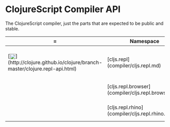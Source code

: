# ClojureScript Compiler API

The ClojureScript compiler, just the parts that are expected to be public and stable.

 <table>
<thead><tr>
<th>=</th>
<th>Namespace</th>
<th>Description</th>
</tr></thead>
<tr>
<td>[<img width="18px" valign="middle" src="http://i.imgur.com/1GjPKvB.png">](http://clojure.github.io/clojure/branch-master/clojure.repl-api.html)</td>
<td>[cljs.repl](compiler/cljs.repl.md)</td>
<td>interactive ClojureScript REPL (Read Eval Print Loop)</td>
</tr>
<tr>
<td></td>
<td>[cljs.repl.browser](compiler/cljs.repl.browser.md)</td>
<td>browser-connected REPL</td>
</tr>
<tr>
<td></td>
<td>[cljs.repl.rhino](compiler/cljs.repl.rhino.md)</td>
<td>Rhino REPL (JS on Java 6+)</td>
</tr>
</table>
